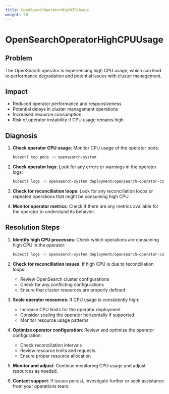 ```yaml
---
title: OpenSearchOperatorHighCPUUsage
weight: 20
---
```


# OpenSearchOperatorHighCPUUsage

## Problem

The OpenSearch operator is experiencing high CPU usage, which can lead to performance degradation and potential issues with cluster management.

## Impact

- Reduced operator performance and responsiveness
- Potential delays in cluster management operations
- Increased resource consumption
- Risk of operator instability if CPU usage remains high

## Diagnosis

1. **Check operator CPU usage**: Monitor CPU usage of the operator pods:
   ```bash
   kubectl top pods -n opensearch-system
   ```

2. **Check operator logs**: Look for any errors or warnings in the operator logs:
   ```bash
   kubectl logs -n opensearch-system deployment/opensearch-operator-controller-manager
   ```

3. **Check for reconciliation loops**: Look for any reconciliation loops or repeated operations that might be consuming high CPU.

4. **Monitor operator metrics**: Check if there are any metrics available for the operator to understand its behavior.

## Resolution Steps

1. **Identify high CPU processes**: Check which operations are consuming high CPU in the operator:
   ```bash
   kubectl logs -n opensearch-system deployment/opensearch-operator-controller-manager --tail=100
   ```

2. **Check for reconciliation issues**: If high CPU is due to reconciliation loops:
   - Review OpenSearch cluster configurations
   - Check for any conflicting configurations
   - Ensure that cluster resources are properly defined

3. **Scale operator resources**: If CPU usage is consistently high:
   - Increase CPU limits for the operator deployment
   - Consider scaling the operator horizontally if supported
   - Monitor resource usage patterns

4. **Optimize operator configuration**: Review and optimize the operator configuration:
   - Check reconciliation intervals
   - Review resource limits and requests
   - Ensure proper resource allocation

5. **Monitor and adjust**: Continue monitoring CPU usage and adjust resources as needed.

6. **Contact support**: If issues persist, investigate further or seek assistance from your operations team.
